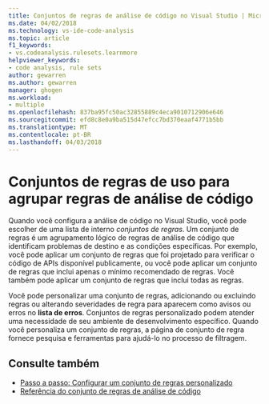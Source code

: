 ```yaml
---
title: Conjuntos de regras de análise de código no Visual Studio | Microsoft Docs
ms.date: 04/02/2018
ms.technology: vs-ide-code-analysis
ms.topic: article
f1_keywords:
- vs.codeanalysis.rulesets.learnmore
helpviewer_keywords:
- code analysis, rule sets
author: gewarren
ms.author: gewarren
manager: ghogen
ms.workload:
- multiple
ms.openlocfilehash: 837ba95fc50ac32855889c4eca9010712906e646
ms.sourcegitcommit: efd8c8e0a9ba515d47efcc7bd370eaaf4771b5bb
ms.translationtype: MT
ms.contentlocale: pt-BR
ms.lasthandoff: 04/03/2018
---
```

# <a name="use-rule-sets-to-group-code-analysis-rules"></a>Conjuntos de regras de uso para agrupar regras de análise de código

Quando você configura a análise de código no Visual Studio, você pode escolher de uma lista de interno *conjuntos de regras*. Um conjunto de regras é um agrupamento lógico de regras de análise de código que identificam problemas de destino e as condições específicas. Por exemplo, você pode aplicar um conjunto de regras que foi projetado para verificar o código de APIs disponível publicamente, ou você pode aplicar um conjunto de regras que inclui apenas o mínimo recomendado de regras. Você também pode aplicar um conjunto de regras que inclui todas as regras.

Você pode personalizar uma conjunto de regras, adicionando ou excluindo regras ou alterando severidades de regra para aparecem como avisos ou erros no **lista de erros**. Conjuntos de regras personalizado podem atender uma necessidade de seu ambiente de desenvolvimento específico. Quando você personaliza um conjunto de regras, a página de conjunto de regra fornece pesquisa e ferramentas para ajudá-lo no processo de filtragem.

## <a name="see-also"></a>Consulte também

- [Passo a passo: Configurar um conjunto de regras personalizado](../code-quality/walkthrough-configuring-and-using-a-custom-rule-set.md)
- [Referência do conjunto de regras de análise de código](../code-quality/managed-minimun-rules-rule-set-for-managed-code.md)